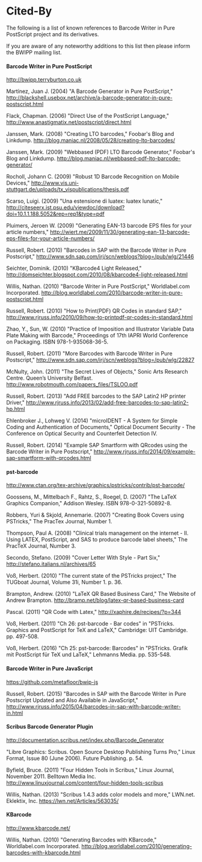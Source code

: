 Cited-By
========

The following is a list of known references to Barcode Writer in Pure PostScript project and its derivatives.

If you are aware of any noteworthy additions to this list then please inform the BWIPP mailing list.


#### Barcode Writer in Pure PostScript

http://bwipp.terryburton.co.uk

Martínez, Juan J. (2004) "A Barcode Generator in Pure PostScript," http://blackshell.usebox.net/archive/a-barcode-generator-in-pure-postscript.html

Flack, Chapman. (2006) "Direct Use of the PostScript Language," http://www.anastigmatix.net/postscript/direct.html

Janssen, Mark. (2008) "Creating LTO barcodes," Foobar's Blog and Linkdump. http://blog.maniac.nl/2008/05/28/creating-lto-barcodes/

Janssen, Mark. (2009) "Webbased (PDF) LTO Barcode Generator," Foobar's Blog and Linkdump. http://blog.maniac.nl/webbased-pdf-lto-barcode-generator/

Rocholl, Johann C. (2009) "Robust 1D Barcode Recognition on Mobile Devices," http://www.vis.uni-stuttgart.de/uploads/tx_vispublications/thesis.pdf

Scarso, Luigi. (2009) "Una estensione di luatex: luatex lunatic," http://citeseerx.ist.psu.edu/viewdoc/download?doi=10.1.1.188.5052&rep=rep1&type=pdf

Pluimers, Jeroen W. (2009) "Generating EAN-13 barcode EPS files for your article numbers," http://wiert.me/2009/11/30/generating-ean-13-barcode-eps-files-for-your-article-numbers/

Russell, Robert. (2010) "Barcodes in SAP with the Barcode Writer in Pure Postscript," http://www.sdn.sap.com/irj/scn/weblogs?blog=/pub/wlg/21446

Seichter, Dominik. (2010) "KBarcode4 Light Released," http://domseichter.blogspot.com/2010/08/kbarcode4-light-released.html

Willis, Nathan. (2010) "Barcode Writer in Pure PostScript," Worldlabel.com Incorporated. http://blog.worldlabel.com/2010/barcode-writer-in-pure-postscript.html

Russell, Robert. (2010) "How to Print(PDF) QR Codes in standard SAP," http://www.rjruss.info/2010/09/how-to-printpdf-qr-codes-in-standard.html

Zhao, Y., Sun, W. (2010) "Practice of Imposition and Illustrator Variable Data Plate Making with Barcode," Proceedings of 17th IAPRI World Conference on Packaging. ISBN 978-1-935068-36-5.

Russell, Robert. (2011) "More Barcodes with Barcode Writer in Pure Postscript," http://www.sdn.sap.com/irj/scn/weblogs?blog=/pub/wlg/22827

McNulty, John. (2011) "The Secret Lives of Objects," Sonic Arts Research Centre. Queen’s University Belfast. http://www.robotmouth.com/papers_files/TSLOO.pdf

Russell, Robert. (2013) "Add FREE barcodes to the SAP Latin2 HP printer Driver," http://www.rjruss.info/2013/02/add-free-barcodes-to-sap-latin2-hp.html 

Ehlenbroker J., Lohweg V. (2014) "microIDENT - A System for Simple Coding and Authentication of Documents," Optical Document Security - The Conference on Optical Security and Counterfeit Detection IV.

Russell, Robert. (2014) "Example SAP Smartform with QRcodes using the Barcode Writer in Pure Postscript," http://www.rjruss.info/2014/09/example-sap-smartform-with-qrcodes.html


#### pst-barcode

http://www.ctan.org/tex-archive/graphics/pstricks/contrib/pst-barcode/

Goossens, M., Mittelbach F., Rahtz, S., Roegel, D. (2007) "The LaTeX Graphics Companion," Addison Wesley. ISBN 978-0-321-50892-8.

Robbers, Yuri & Skjold, Annemarie. (2007) "Creating Book Covers using PSTricks," The PracTex Journal, Number 1.

Thompson, Paul A. (2008) "Clinical trials management on the internet - II. Using LATEX, PostScript, and SAS to produce barcode label sheets," The PracTeX Journal, Number 3.

Secondo, Stefano. (2009) "Cover Letter With Style - Part Six," http://stefano.italians.nl/archives/65

Voß, Herbert. (2010) "The current state of the PSTricks project," The TUGboat Journal, Volume 31i, Number 1. p. 36.

Brampton, Andrew. (2010) "LaTeX QR Based Business Card," The Website of Andrew Brampton. http://bramp.net/blog/latex-qr-based-business-card

Pascal. (2011) "QR Code with Latex," http://xaphire.de/recipes/?p=344

Voß, Herbert. (2011) "Ch 26: pst-barcode - Bar codes" in "PSTricks. Graphics and PostScript for TeX and LaTeX," Cambridge: UIT Cambridge. pp. 497-508.

Voß, Herbert. (2016) "Ch 25: pst-barcode: Barcodes" in "PSTricks. Grafik mit PostScript für TeX und LaTeX," Lehmanns Media. pp. 535-548.


#### Barcode Writer in Pure JavaScript

https://github.com/metafloor/bwip-js

Russell, Robert. (2015) "Barcodes in SAP with the Barcode Writer in Pure Postscript Updated and Also Available in JavaScript," http://www.rjruss.info/2015/04/barcodes-in-sap-with-barcode-writer-in.html


#### Scribus Barcode Generator Plugin

http://documentation.scribus.net/index.php/Barcode_Generator

"Libre Graphics: Scribus. Open Source Desktop Publishing Turns Pro," Linux Format, Issue 80 (June 2006). Future Publishing. p. 54.

Byfield, Bruce. (2011) "Four Hidden Tools in Scribus," Linux Journal, November 2011. Belltown Media Inc. http://www.linuxjournal.com/content/four-hidden-tools-scribus

Willis, Nathan. (2013) "Scribus 1.4.3 adds color models and more," LWN.net. Eklektix, Inc. https://lwn.net/Articles/563035/


#### KBarcode

http://www.kbarcode.net/

Willis, Nathan. (2010) "Generating Barcodes with KBarcode," Worldlabel.com Incorporated. http://blog.worldlabel.com/2010/generating-barcodes-with-kbarcode.html

